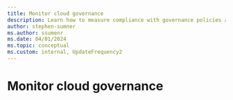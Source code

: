 ```yaml
---
title: Monitor cloud governance
description: Learn how to measure compliance with governance policies and have a plan for remediation.
author: stephen-sumner
ms.author: ssumenr
ms.date: 04/01/2024
ms.topic: conceptual
ms.custom: internal, UpdateFrequency2
---
```

# Monitor cloud governance

